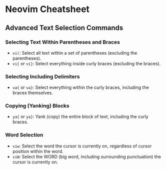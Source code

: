# Neovim Cheatsheet

## Advanced Text Selection Commands

### Selecting Text Within Parentheses and Braces
- `vi(`: Select all text within a set of parentheses (excluding the parentheses).
- `vi{` or `vi}`: Select everything inside curly braces (excluding the braces).

### Selecting Including Delimiters
- `va{` or `va}`: Select everything within the curly braces, including the braces themselves.  

### Copying (Yanking) Blocks
- `ya{` or `ya}`: Yank (copy) the entire block of text, including the curly braces.

### Word Selection
- `viw`: Select the word the cursor is currently on, regardless of cursor position within the word.
- `viW`: Select the WORD (big word, including surrounding punctuation) the cursor is currently on.
